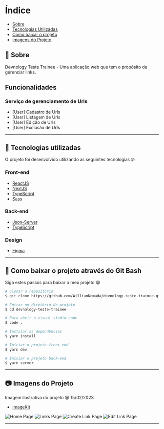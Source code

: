 # Índice

- [Sobre](#-sobre)
- [Tecnologias Utilizadas](#-tecnologias-utilizadas)
- [Como baixar o projeto](#-como-baixar-o-projeto)
- [Imagens do Projeto](#-imagens-do-projeto)

## 📝 Sobre

<p>
  Devnology Teste Trainee - Uma aplicação web que tem o propósito de gerenciar links. 
</p>

## Funcionalidades

### Serviço de gerenciamento de Urls

- [User] Cadastro de Urls
- [User] Listagem de Urls
- [User] Edição de Urls
- [User] Exclusão de Urls

---

## 🚀 Tecnologias utilizadas

<p>O projeto foi desenvolvido utilizando as seguintes tecnologias 🤓:</p>

### Front-end

- [ReactJS](https://reactjs.org)
- [NextJS](https://nextjs.org/)
- [TypeScript](https://www.typescriptlang.org/)
- [Sass](https://sass-lang.com/)

### Back-end

- [Json-Server](https://github.com/typicode/json-server)
- [TypeScript](https://www.typescriptlang.org/)

### Design

- [Figma](https://www.figma.com/file/McFSowKx2gWUOE2oHfL9On/Devnology-Teste-Trainee?node-id=0%3A1&t=6AWYEU3N69UPnok8-1)

---

## 📁 Como baixar o projeto através do Git Bash

<p>Siga estes passos para baixar o meu projeto 😁</p>

```bash
# Clonar o repositório
$ git clone https://github.com/WillianKomada/devnology-teste-trainee.git

# Entrar no diretório do projeto
$ cd devnology-teste-trainee

# Para abrir o visual studio code
$ code .

# Instalar as dependências
$ yarn install

# Iniciar o projeto front-end
$ yarn dev

# Iniciar o projeto back-end
$ yarn server

```

---

## 📷 Imagens do Projeto

<p>Imagem ilustrativa do projeto 😎 15/02/2023</p>

- [ImageKit](https://imagekit.io/)

<img src="https://ik.imagekit.io/cucgno2zqys/devnology-teste-home_TBweVIiv_G.PNG?ik-sdk-version=javascript-1.4.3&updatedAt=1676447377113" alt="Home Page">
<img src="https://ik.imagekit.io/cucgno2zqys/devnology-teste-mylinks_upx8c1H05.PNG?ik-sdk-version=javascript-1.4.3&updatedAt=1676447376883" alt="Links Page">
<img src="https://ik.imagekit.io/cucgno2zqys/devnology-teste-newlink_-Wxplu9Ez.PNG?ik-sdk-version=javascript-1.4.3&updatedAt=1676447376944" alt="Create Link Page">
<img src="https://ik.imagekit.io/cucgno2zqys/devnology-teste-editlink_gByO21IUW.PNG?ik-sdk-version=javascript-1.4.3&updatedAt=1676447376670" alt="Edit Link Page">

---
